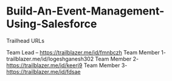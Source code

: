 # Build-An-Event-Management-Using-Salesforce

Trailhead URLs

Team Lead – https://trailblazer.me/id/fmnbczh
Team Member 1- trailblazer.me/id/logeshganesh302
Team Member 2- https://trailblazer.me/id/keerj9
Team Member 3- https://trailblazer.me/id/fdsae

